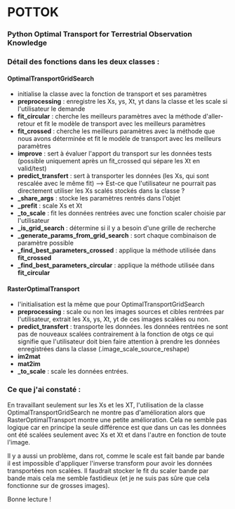 # POTTOK

### Python Optimal Transport for Terrestrial Observation Knowledge

### Détail des fonctions dans les deux classes :

#### OptimalTransportGridSearch

- initialise la classe avec la fonction de transport et ses paramètres
- **preprocessing** : enregistre les Xs, ys, Xt, yt dans la classe et les scale si l'utilisateur le demande
- **fit_circular** : cherche les meilleurs paramètres avec la méthode d'aller-retour et fit le modèle de transport avec les meilleurs paramètres 
- **fit_crossed** : cherche les meilleurs paramètres avec la méthode que nous avons déterminée et fit le modèle de transport avec les meilleurs paramètres
- **improve** : sert à évaluer l'apport du transport sur les données tests (possible uniquement après un fit_crossed qui sépare les Xt en valid/test)
- **predict_transfert** : sert à transporter les données (les Xs, qui sont rescalée avec le même fit) --> Est-ce que l'utilisateur ne pourrait pas directement utiliser les Xs scalés stockés dans la classe ? 
- **_share_args** : stocke les paramètres rentrés dans l'objet 
- **_prefit** : scale Xs et Xt
- **_to_scale** : fit les données rentrées avec une fonction scaler choisie par l'utilisateur
- **_is_grid_search** : détermine si il y a besoin d'une grille de recherche
- **_generate_params_from_grid_search** : sort chaque combinaison de paramètre possible
- **_find_best_parameters_crossed** : applique la méthode utilisée dans **fit_crossed**
- **_find_best_parameters_circular** : applique la méthode utilisée dans **fit_circular**

#### RasterOptimalTransport

- l'initialisation est la même que pour OptimalTransportGridSearch
- **preprocessing** : scale ou non les images sources et cibles rentrées par l'utilisateur, extrait les Xs, ys, Xt, yt de ces images scalées ou non. 
- **predict_transfert** : transporte les données. les données rentrées ne sont pas de nouveaux scalées contrairement à la fonction de otgs ce qui signifie que l'utilisateur doit bien faire attention à prendre les données enregistrées dans la classe (.image_scale_source_reshape)
- **im2mat**
- **mat2im**
- **_to_scale** : scale les données entrées. 

### Ce que j'ai constaté :

En travaillant seulement sur les Xs et les XT, l'utilisation de la classe OptimalTransportGridSearch ne montre pas d'amélioration alors que RasterOptimalTransport montre une petite amélioration. Cela ne semble pas logique car en principe la seule différence est que dans un cas les données ont été  scalées seulement avec Xs et Xt et dans l'autre en fonction de toute l'image.

Il y a aussi un problème, dans rot, comme le scale est fait bande par bande il est impossible d'appliquer l'inverse transform pour avoir les données transportées non scalées. Il faudrait stocker le fit du scaler bande par bande mais cela me semble fastidieux (et je ne suis pas sûre que cela fonctionne sur de grosses images).

Bonne lecture !






